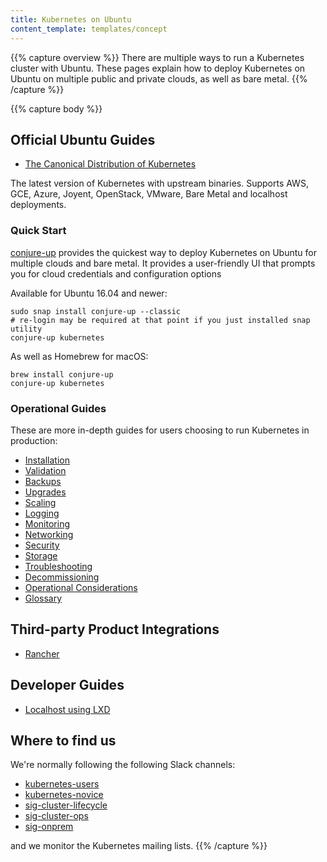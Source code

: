```yaml
---
title: Kubernetes on Ubuntu
content_template: templates/concept
---
```


{{% capture overview %}}
There are multiple ways to run a Kubernetes cluster with Ubuntu. These pages explain how to deploy Kubernetes on Ubuntu on multiple public and private clouds, as well as bare metal.
{{% /capture %}}

{{% capture body %}}
## Official Ubuntu Guides

- [The Canonical Distribution of Kubernetes](https://www.ubuntu.com/cloud/kubernetes)

The latest version of Kubernetes with upstream binaries. Supports AWS, GCE, Azure, Joyent, OpenStack, VMware, Bare Metal and localhost deployments.

### Quick Start

[conjure-up](http://conjure-up.io/) provides the quickest way to deploy Kubernetes on Ubuntu for multiple clouds and bare metal. It provides a user-friendly UI that prompts you for cloud credentials and configuration options

Available for Ubuntu 16.04 and newer:

```
sudo snap install conjure-up --classic
# re-login may be required at that point if you just installed snap utility
conjure-up kubernetes
```

As well as Homebrew for macOS:

```
brew install conjure-up
conjure-up kubernetes
```

### Operational Guides

These are more in-depth guides for users choosing to run Kubernetes in production:

  - [Installation](/docs/getting-started-guides/ubuntu/installation/)
  - [Validation](/docs/getting-started-guides/ubuntu/validation/)
  - [Backups](/docs/getting-started-guides/ubuntu/backups/)
  - [Upgrades](/docs/getting-started-guides/ubuntu/upgrades/)
  - [Scaling](/docs/getting-started-guides/ubuntu/scaling/)
  - [Logging](/docs/getting-started-guides/ubuntu/logging/)
  - [Monitoring](/docs/getting-started-guides/ubuntu/monitoring/)
  - [Networking](/docs/getting-started-guides/ubuntu/networking/)
  - [Security](/docs/getting-started-guides/ubuntu/security/)
  - [Storage](/docs/getting-started-guides/ubuntu/storage/)
  - [Troubleshooting](/docs/getting-started-guides/ubuntu/troubleshooting/)
  - [Decommissioning](/docs/getting-started-guides/ubuntu/decommissioning/)
  - [Operational Considerations](/docs/getting-started-guides/ubuntu/operational-considerations/)
  - [Glossary](/docs/getting-started-guides/ubuntu/glossary/)


## Third-party Product Integrations

  - [Rancher](/docs/getting-started-guides/ubuntu/rancher/)

## Developer Guides

  - [Localhost using LXD](/docs/getting-started-guides/ubuntu/local/)

## Where to find us

We're normally following the following Slack channels:

- [kubernetes-users](https://kubernetes.slack.com/messages/kubernetes-users/)
- [kubernetes-novice](https://kubernetes.slack.com/messages/kubernetes-novice/)
- [sig-cluster-lifecycle](https://kubernetes.slack.com/messages/sig-cluster-lifecycle/)
- [sig-cluster-ops](https://kubernetes.slack.com/messages/sig-cluster-ops/)
- [sig-onprem](https://kubernetes.slack.com/messages/sig-onprem/)

and we monitor the Kubernetes mailing lists.
{{% /capture %}}
